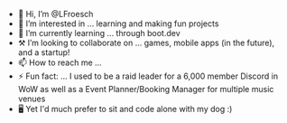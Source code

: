 - 👋 Hi, I’m @LFroesch
- 👀 I’m interested in ... learning and making fun projects
- 🌱 I’m currently learning ... through boot.dev
- ⚒️ I’m looking to collaborate on ... games, mobile apps (in the future), and a startup!
- 📫 How to reach me ... 
- ⚡ Fun fact: ... I used to be a raid leader for a 6,000 member Discord in WoW as well as a Event Planner/Booking Manager for multiple music venues
- 🖥️ Yet I'd much prefer to sit and code alone with my dog :)

<!---
LFroesch/LFroesch is a ✨ special ✨ repository because its `README.md` (this file) appears on your GitHub profile.
You can click the Preview link to take a look at your changes.
--->
